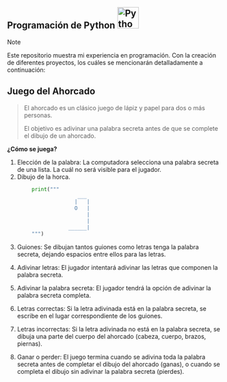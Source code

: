 ## Programación de Python <img src="https://brandslogos.com/wp-content/uploads/images/large/python-logo.png" alt="Python" width="50" height="50">

> [!NOTE]
> Este repositorio muestra mi experiencia en programación. Con la creación de diferentes proyectos,
> los cuáles se mencionarán detalladamente a continuación:

## Juego del Ahorcado
> El ahorcado es un clásico juego de lápiz y papel para dos o más personas.
> 
> El objetivo es adivinar una palabra secreta antes de que se complete el dibujo de un ahorcado.

**¿Cómo se juega?**
1. Elección de la palabra: La computadora selecciona una palabra secreta de una lista. La cuál no será visible para el jugador.
2. Dibujo de la horca.
``` py
        print("""
                       ___
                      |   |
                      O   |
                          |
                          |
                    ______|
        """)
```
3. Guiones: Se dibujan tantos guiones como letras tenga la palabra secreta, dejando espacios entre ellos para las letras.

5. Adivinar letras: El jugador intentará adivinar las letras que componen la palabra secreta.
6. Adivinar la palabra secreta: El jugador tendrá la opción de adivinar la palabra secreta completa.
7. Letras correctas: Si la letra adivinada está en la palabra secreta, se escribe en el lugar correspondiente de los guiones.
8. Letras incorrectas: Si la letra adivinada no está en la palabra secreta, se dibuja una parte del cuerpo del ahorcado (cabeza, cuerpo, brazos, piernas).
9. Ganar o perder: El juego termina cuando se adivina toda la palabra secreta antes de completar el dibujo del ahorcado (ganas), o cuando se completa el dibujo sin adivinar la palabra secreta (pierdes).


